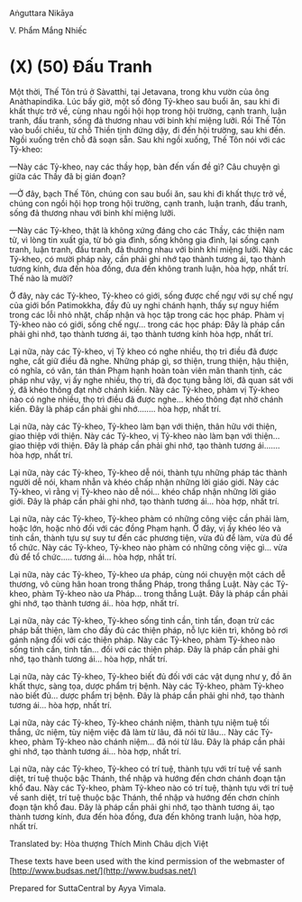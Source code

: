 Aṅguttara Nikāya

V. Phẩm Mắng Nhiếc

# (X) (50) Ðấu Tranh

Một thời, Thế Tôn trú ở Sàvatthi, tại Jetavana, trong khu vườn của ông Anàthapindika. Lúc bấy giờ, một số đông Tỷ-kheo sau buổi ăn, sau khi đi khất thực trở về, cùng nhau ngồi hội họp trong hội trường, cạnh tranh, luận tranh, đấu tranh, sống đả thương nhau với binh khí miệng lưỡi. Rồi Thế Tôn vào buổi chiều, từ chỗ Thiền tịnh đứng dậy, đi đến hội trường, sau khi đến. Ngồi xuống trên chỗ đã soạn sẵn. Sau khi ngồi xuống, Thế Tôn nói với các Tỷ-kheo:

—Này các Tỷ-kheo, nay các thầy họp, bàn đến vấn đề gì? Câu chuyện gì giữa các Thầy đã bị gián đoạn?

—Ở đây, bạch Thế Tôn, chúng con sau buổi ăn, sau khi đi khất thực trở về, chúng con ngồi hội họp trong hội trường, cạnh tranh, luận tranh, đấu tranh, sống đả thương nhau với binh khí miệng lưỡi.

—Này các Tỷ-kheo, thật là không xứng đáng cho các Thầy, các thiện nam tử, vì lòng tin xuất gia, từ bỏ gia đình, sống không gia đình, lại sống cạnh tranh, luận tranh, đấu tranh, đả thương nhau với binh khí miệng lưỡi. Này các Tỷ-kheo, có mười pháp này, cần phải ghi nhớ tạo thành tương ái, tạo thành tương kính, đưa đến hòa đồng, đưa đến không tranh luận, hòa hợp, nhất trí. Thế nào là mười?

Ở đây, này các Tỷ-kheo, Tỷ-kheo có giới, sống được chế ngự với sự chế ngự của giới bổn Patimokkha, đầy đủ uy nghi chánh hạnh, thấy sự nguy hiểm trong các lỗi nhỏ nhặt, chấp nhận và học tập trong các học pháp. Phàm vị Tỷ-kheo nào có giới, sống chế ngự... trong các học pháp: Ðây là pháp cần phải ghi nhớ, tạo thành tương ái, tạo thành tương kính hòa hợp, nhất trí.

Lại nữa, này các Tỷ-kheo, vị Tỷ kheo có nghe nhiều, thọ trì điều đã được nghe, cất giữ điều đã nghe. Những pháp gì, sơ thiện, trung thiện, hậu thiện, có nghĩa, có văn, tán thán Phạm hạnh hoàn toàn viên mãn thanh tịnh, các pháp như vậy, vị ấy nghe nhiều, thọ trì, đã đọc tụng bằng lời, đã quan sát với ý, đã khéo thông đạt nhờ chánh kiến. Này các Tỷ-kheo, phàm vị Tỷ-kheo nào có nghe nhiều, thọ trì điều đã được nghe... khéo thông đạt nhờ chánh kiến. Ðây là pháp cần phải ghi nhớ........ hòa hợp, nhất trí.

Lại nữa, này các Tỷ-kheo, Tỷ-kheo làm bạn với thiện, thân hữu với thiện, giao thiệp với thiện. Này các Tỷ-kheo, vị Tỷ-kheo nào làm bạn với thiện... giao thiệp với thiện. Ðây là pháp cần phải ghi nhớ, tạo thành tương ái....... hòa hợp, nhất trí.

Lại nữa, này các Tỷ-kheo, Tỷ-kheo dễ nói, thành tựu những pháp tác thành người dễ nói, kham nhẫn và khéo chấp nhận những lời giáo giới. Này các Tỷ-kheo, vì rằng vị Tỷ-kheo nào dễ nói... khéo chấp nhận những lời giáo giới. Ðây là pháp cần phải ghi nhớ, tạo thành tương ái... hòa hợp, nhất trí.

Lại nữa, này các Tỷ-kheo, Tỷ-kheo phàm có những công việc cần phải làm, hoặc lớn, hoặc nhỏ đối với các đồng Phạm hạnh. Ở đây, vị ấy khéo léo và tinh cần, thành tựu sự suy tư đến các phương tiện, vừa đủ để làm, vừa đủ để tổ chức. Này các Tỷ-kheo, Tỷ-kheo nào phàm có những công việc gì... vừa đủ để tổ chức..... tương ái... hòa hợp, nhất trí.

Lại nữa, này các Tỷ-kheo, Tỷ-kheo ưa pháp, cùng nói chuyện một cách dễ thương, vô cùng hân hoan trong thắng Pháp, trong thắng Luật. Này các Tỷ-kheo, phàm Tỷ-kheo nào ưa Pháp... trong thắng Luật. Ðây là pháp cần phải ghi nhớ, tạo thành tương ái.. hòa hợp, nhất trí.

Lại nữa, này các Tỷ-kheo, Tỷ-kheo sống tinh cần, tinh tấn, đoạn trừ các pháp bất thiện, làm cho đầy đủ các thiện pháp, nỗ lực kiên trì, không bỏ rơi gánh nặng đối với các thiện pháp. Này các Tỷ-kheo, phàm Tỷ-kheo nào sống tinh cần, tinh tấn... đối với các thiện pháp. Ðây là pháp cần phải ghi nhớ, tạo thành tương ái... hòa hợp, nhất trí.

Lại nữa, này các Tỷ-kheo, Tỷ-kheo biết đủ đối với các vật dụng như y, đồ ăn khất thực, sàng tọa, dược phẩm trị bệnh. Này các Tỷ-kheo, phàm Tỷ-kheo nào biết đủ... dược phẩm trị bệnh. Ðây là pháp cần phải ghi nhớ, tạo thành tương ái... hòa hợp, nhất trí.

Lại nữa, này các Tỷ-kheo, Tỷ-kheo chánh niệm, thành tựu niệm tuệ tối thắng, ức niệm, tùy niệm việc đã làm từ lâu, đã nói từ lâu... Này các Tỷ-kheo, phàm Tỷ-kheo nào chánh niệm... đã nói từ lâu. Ðây là pháp cần phải ghi nhớ, tạo thành tương ái... hòa hợp, nhất trí.

Lại nữa, này các Tỷ-kheo, Tỷ-kheo có trí tuệ, thành tựu với trí tuệ về sanh diệt, trí tuệ thuộc bậc Thánh, thể nhập và hướng đến chơn chánh đoạn tận khổ đau. Này các Tỷ-kheo, phàm Tỷ-kheo nào có trí tuệ, thành tựu với trí tuệ về sanh diệt, trí tuệ thuộc bậc Thánh, thể nhập và hướng đến chơn chính đoạn tận khổ đau. Ðây là pháp cần phải ghi nhớ, tạo thành tương ái, tạo thành tương kính, đưa đến hòa đồng, đưa đến không tranh luận, hòa hợp, nhất trí.

Translated by: Hòa thượng Thích Minh Châu dịch Việt

These texts have been used with the kind permission of the webmaster of [http://www.budsas.net/](http://www.budsas.net/)

Prepared for SuttaCentral by Ayya Vimala.